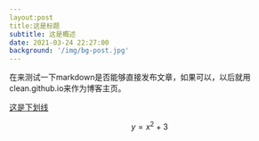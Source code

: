 ```yaml
---
layout:post
title:这是标题
subtitle: 这是概述
date: 2021-03-24 22:27:00
background: '/img/bg-post.jpg'
---
```




在来测试一下markdown是否能够直接发布文章，如果可以，以后就用clean.github.io来作为博客主页。



<u>这是下划线</u>



<!--这里时注释-->


$$
y=x^2+3
$$
